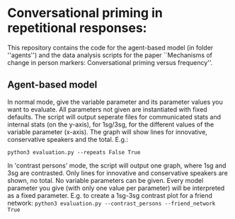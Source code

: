 # Conversational priming in repetitional responses:
This repository contains the code for the agent-based model (in folder ''agents'') and the data analysis scripts for the paper ``Mechanisms of change in person markers: Conversational priming versus frequency''.

## Agent-based model
In normal mode, give the variable parameter and its parameter values you want to evaluate. All parameters not given are instantiated with fixed defaults. The script will output seperate files for communicated stats and internal stats (on the y-axis), for 1sg/3sg, for the different values of the variable parameter (x-axis). The graph will show lines for innovative, conservative speakers and the total. E.g.:

```python3 evaluation.py --repeats False True```

In 'contrast persons' mode, the script will output one graph, where 1sg and 3sg are contrasted. Only lines for innovative and conservative speakers are shown, no total. No variable parameters can be given. Every model parameter you give (with only one value per parameter) will be interpreted as a fixed parameter. E.g. to create a 1sg-3sg contrast plot for a friend network:
```python3 evaluation.py --contrast_persons --friend_network True```


